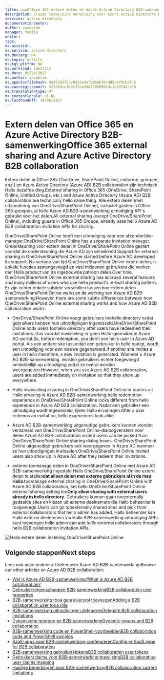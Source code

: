 ```yaml
---
title: aaaOffice 365 extern delen en Azure Active Directory B2B-samenwerking | Microsoft Docs
description: claims toewijzing verwijzing voor Azure Active Directory B2B-samenwerking
services: active-directory
documentationcenter: 
author: sasubram
manager: femila
editor: 
tags: 
ms.assetid: 
ms.service: active-directory
ms.devlang: NA
ms.topic: article
ms.tgt_pltfrm: NA
ms.workload: identity
ms.date: 05/24/2017
ms.author: sasubram
ms.openlocfilehash: 60452b27b328453eda729bd839c982b479cb6f1b
ms.sourcegitcommit: 523283cc1b3c37c428e77850964dc1c33742c5f0
ms.translationtype: MT
ms.contentlocale: nl-NL
ms.lasthandoff: 10/06/2017
---
```

# <a name="office-365-external-sharing-and-azure-active-directory-b2b-collaboration"></a><span data-ttu-id="1d54b-103">Extern delen van Office 365 en Azure Active Directory B2B-samenwerking</span><span class="sxs-lookup"><span data-stu-id="1d54b-103">Office 365 external sharing and Azure Active Directory B2B collaboration</span></span>

<span data-ttu-id="1d54b-104">Extern delen in Office 365 (OneDrive, SharePoint Online, uniforme, groepen, enz.) en Azure Active Directory (Azure AD) B2B collaboration zijn technisch Hallo dezelfde ding.</span><span class="sxs-lookup"><span data-stu-id="1d54b-104">External sharing in Office 365 (OneDrive, SharePoint Online, Unified Groups, etc.) and Azure Active Directory (Azure AD) B2B collaboration are technically hello same thing.</span></span> <span data-ttu-id="1d54b-105">Alle extern delen (met uitzondering van OneDrive/SharePoint Online), inclusief gasten in Office 365-groepen, al hello Azure AD B2B-samenwerking uitnodiging API's gebruikt voor het delen.</span><span class="sxs-lookup"><span data-stu-id="1d54b-105">All external sharing (except OneDrive/SharePoint Online), including guests in Office 365 Groups, already uses hello Azure AD B2B collaboration invitation APIs for sharing.</span></span>

<span data-ttu-id="1d54b-106">OneDrive/SharePoint Online heeft een uitnodiging voor een afzonderlijke-manager.</span><span class="sxs-lookup"><span data-stu-id="1d54b-106">OneDrive/SharePoint Online has a separate invitation manager.</span></span> <span data-ttu-id="1d54b-107">Ondersteuning voor extern delen in OneDrive/SharePoint Online gestart voordat de ondersteuning die Azure AD zijn ontwikkeld.</span><span class="sxs-lookup"><span data-stu-id="1d54b-107">Support for external sharing in OneDrive/SharePoint Online started before Azure AD developed its support.</span></span> <span data-ttu-id="1d54b-108">Na verloop van tijd OneDrive/SharePoint Online extern delen, is enkele functies samengevoegd en veel miljoenen gebruikers die werken met Hallo product van de ingebouwde patroon delen.</span><span class="sxs-lookup"><span data-stu-id="1d54b-108">Over time, OneDrive/SharePoint Online external sharing has accrued several features and many millions of users who use hello product's in-built sharing pattern.</span></span> <span data-ttu-id="1d54b-109">Er zijn echter enkele subtiele verschillen tussen hoe extern delen OneDrive/SharePoint Online werkt en de werking van Azure AD B2B-samenwerking:</span><span class="sxs-lookup"><span data-stu-id="1d54b-109">However, there are some subtle differences between how OneDrive/SharePoint Online external sharing works and how Azure AD B2B collaboration works:</span></span>

- <span data-ttu-id="1d54b-110">OneDrive/SharePoint Online voegt gebruikers toohello directory nadat gebruikers hebben hun uitnodigingen ingewisseld.</span><span class="sxs-lookup"><span data-stu-id="1d54b-110">OneDrive/SharePoint Online adds users toohello directory after users have redeemed their invitations.</span></span> <span data-ttu-id="1d54b-111">Dus voordat inwisseling er geen Hallo-gebruiker in Azure AD-portal.</span><span class="sxs-lookup"><span data-stu-id="1d54b-111">So, before redemption, you don't see hello user in Azure AD portal.</span></span> <span data-ttu-id="1d54b-112">Als een andere site tussentijd een gebruiker in hello nodigt, wordt een uitnodiging voor een nieuwe gegenereerd.</span><span class="sxs-lookup"><span data-stu-id="1d54b-112">If another site invites a user in hello meantime, a new invitation is generated.</span></span> <span data-ttu-id="1d54b-113">Wanneer u Azure AD B2B-samenwerking, worden gebruikers echter toegevoegd onmiddellijk op uitnodiging zodat ze overal worden weergegeven.</span><span class="sxs-lookup"><span data-stu-id="1d54b-113">However, when you use Azure AD B2B collaboration, users are added immediately on invitation so that they show up everywhere.</span></span>

- <span data-ttu-id="1d54b-114">Hallo inwisseling ervaring in OneDrive/SharePoint Online er anders uit Hallo ervaring in Azure AD B2B-samenwerking.</span><span class="sxs-lookup"><span data-stu-id="1d54b-114">hello redemption experience in OneDrive/SharePoint Online looks different from hello experience in Azure AD B2B collaboration.</span></span> <span data-ttu-id="1d54b-115">Nadat een gebruiker een uitnodiging wordt ingewisseld, lijken Hallo ervaringen.</span><span class="sxs-lookup"><span data-stu-id="1d54b-115">After a user redeems an invitation, hello experiences look alike.</span></span>

- <span data-ttu-id="1d54b-116">Azure AD B2B-samenwerking uitgenodigd gebruikers kunnen worden verzameld van OneDrive/SharePoint Online-dialoogvensters voor delen.</span><span class="sxs-lookup"><span data-stu-id="1d54b-116">Azure AD B2B collaboration invited users can be picked from OneDrive/SharePoint Online sharing dialog boxes.</span></span> <span data-ttu-id="1d54b-117">OneDrive/SharePoint Online uitgenodigd gebruikers ook weergegeven in Azure AD wanneer ze hun uitnodigingen inwisselen.</span><span class="sxs-lookup"><span data-stu-id="1d54b-117">OneDrive/SharePoint Online invited users also show up in Azure AD after they redeem their invitations.</span></span>

- <span data-ttu-id="1d54b-118">externe toomanage delen in OneDrive/SharePoint Online met Azure AD B2B-samenwerking ingesteld Hallo OneDrive/SharePoint Online extern delen te stellen**dat alleen delen met externe gebruikers al in de map Hallo**.</span><span class="sxs-lookup"><span data-stu-id="1d54b-118">toomanage external sharing in OneDrive/SharePoint Online with Azure AD B2B collaboration, set hello OneDrive/SharePoint Online external sharing setting too**Only allow sharing with external users already in hello directory**.</span></span> <span data-ttu-id="1d54b-119">Gebruikers kunnen gaan tooexternally gedeelde sites en kiezen uit externe deelnemers die Hallo beheerder is toegevoegd.</span><span class="sxs-lookup"><span data-stu-id="1d54b-119">Users can go tooexternally shared sites and pick from external collaborators that hello admin has added.</span></span> <span data-ttu-id="1d54b-120">Hallo beheerder kan Hallo externe deelnemers via Hallo B2B-samenwerking uitnodiging API's kunt toevoegen.</span><span class="sxs-lookup"><span data-stu-id="1d54b-120">hello admin can add hello external collaborators through hello B2B collaboration invitation APIs.</span></span>

![Hallo extern delen instelling OneDrive/SharePoint Online](media/active-directory-b2b-o365-external-user/odsp-sharing-setting.png)

## <a name="next-steps"></a><span data-ttu-id="1d54b-122">Volgende stappen</span><span class="sxs-lookup"><span data-stu-id="1d54b-122">Next steps</span></span>

<span data-ttu-id="1d54b-123">Lees ook onze andere artikelen over Azure AD B2B-samenwerking:</span><span class="sxs-lookup"><span data-stu-id="1d54b-123">Browse our other articles on Azure AD B2B collaboration:</span></span>

* [<span data-ttu-id="1d54b-124">Wat is Azure AD B2B-samenwerking?</span><span class="sxs-lookup"><span data-stu-id="1d54b-124">What is Azure AD B2B collaboration?</span></span>](active-directory-b2b-what-is-azure-ad-b2b.md)
* [<span data-ttu-id="1d54b-125">Gebruikerseigenschappen B2B-samenwerking</span><span class="sxs-lookup"><span data-stu-id="1d54b-125">B2B collaboration user properties</span></span>](active-directory-b2b-user-properties.md)
* [<span data-ttu-id="1d54b-126">B2B-samenwerking tooa gebruikersrol toevoegen</span><span class="sxs-lookup"><span data-stu-id="1d54b-126">Adding a B2B collaboration user tooa role</span></span>](active-directory-b2b-add-guest-to-role.md)
* [<span data-ttu-id="1d54b-127">B2B-samenwerking uitnodigingen delegeren</span><span class="sxs-lookup"><span data-stu-id="1d54b-127">Delegate B2B collaboration invitations</span></span>](active-directory-b2b-delegate-invitations.md)
* [<span data-ttu-id="1d54b-128">Dynamische groepen en B2B-samenwerking</span><span class="sxs-lookup"><span data-stu-id="1d54b-128">Dynamic groups and B2B collaboration</span></span>](active-directory-b2b-dynamic-groups.md)
* [<span data-ttu-id="1d54b-129">B2B-samenwerking code en PowerShell-voorbeelden</span><span class="sxs-lookup"><span data-stu-id="1d54b-129">B2B collaboration code and PowerShell samples</span></span>](active-directory-b2b-code-samples.md)
* [<span data-ttu-id="1d54b-130">SaaS-apps voor B2B-samenwerking configureren</span><span class="sxs-lookup"><span data-stu-id="1d54b-130">Configure SaaS apps for B2B collaboration</span></span>](active-directory-b2b-configure-saas-apps.md)
* [<span data-ttu-id="1d54b-131">B2B-samenwerking gebruikerstokens</span><span class="sxs-lookup"><span data-stu-id="1d54b-131">B2B collaboration user tokens</span></span>](active-directory-b2b-user-token.md)
* [<span data-ttu-id="1d54b-132">Gebruikersclaims voor B2B-samenwerking toewijzing</span><span class="sxs-lookup"><span data-stu-id="1d54b-132">B2B collaboration user claims mapping</span></span>](active-directory-b2b-claims-mapping.md)
* [<span data-ttu-id="1d54b-133">Huidige beperkingen voor B2B-samenwerking</span><span class="sxs-lookup"><span data-stu-id="1d54b-133">B2B collaboration current limitations</span></span>](active-directory-b2b-current-limitations.md)
